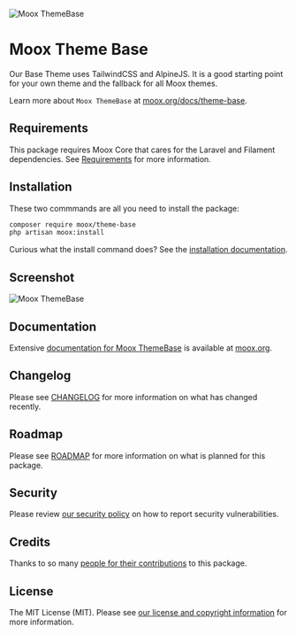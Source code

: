 ![Moox ThemeBase](https://github.com/mooxphp/moox/raw/main/art/banner/made-with-moox.jpg)

# Moox Theme Base

Our Base Theme uses TailwindCSS and AlpineJS. It is a good starting point for your own theme and the fallback for all Moox themes.

Learn more about `Moox ThemeBase` at [moox.org/docs/theme-base](https://moox.org/docs/theme-base).

## Requirements

This package requires Moox Core that cares for the Laravel and Filament dependencies. See [Requirements](https://moox.org/docs/requirements) for more information.

## Installation

These two commmands are all you need to install the package:

```bash
composer require moox/theme-base
php artisan moox:install
```

Curious what the install command does? See the [installation documentation](https://moox.org/docs/installation).

## Screenshot

![Moox ThemeBase](https://github.com/mooxphp/moox/raw/main/art/screenshots/made-with-moox.jpg)

## Documentation

Extensive [documentation for Moox ThemeBase](https://moox.org/docs/theme-base) is available at [moox.org](https://moox.org).

## Changelog

Please see [CHANGELOG](CHANGELOG.md) for more information on what has changed recently.

## Roadmap

Please see [ROADMAP](ROADMAP.md) for more information on what is planned for this package.

## Security

Please review [our security policy](https://moox.org/docs/security) on how to report security vulnerabilities.

## Credits

Thanks to so many [people for their contributions](https://moox.org/docs/credits) to this package.

## License

The MIT License (MIT). Please see [our license and copyright information](https://moox.org/docs/license) for more information.
